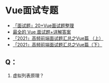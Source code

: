# Vue面试专题

- [「面试题」20+Vue面试题整理](https://juejin.cn/post/6844904084374290446)
- [最全的 Vue 面试题+详解答案](https://juejin.cn/post/6961222829979697165)
- [「2021」高频前端面试题汇总之Vue篇 （上）](https://juejin.cn/post/6919373017218809864)
- [「2021」高频前端面试题汇总之Vue篇（下）](https://juejin.cn/post/6964779204462247950/)







## Q：

1. 虚拟列表原理？
